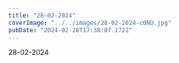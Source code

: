 ```yaml
---
title: "28-02-2024"
coverImage: "../../images/28-02-2024-c0ND.jpg"
pubDate: "2024-02-28T17:38:07.172Z"
---
```


28-02-2024
